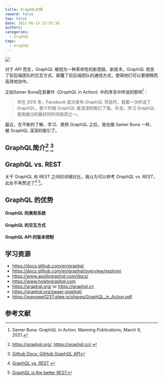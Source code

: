 ```yaml
---
title: GraphQL初探
reward: false
top: false
date: 2021-06-15 13:55:38
authors:
categories:
  - GraphQL
tags:
  - GraphQL
---
```


![](1.jpg)

对于 API 而言，GraphQL 被视为一种革命性的新思路、新技术。GraphQL 改变了前后端团队的交互方式、颠覆了前后端团队的通信方式，使得他们可以更顺畅而高效地协作。

正如Samer Buna在其著作《GraphQL in Action》中的序言中所说的那样[^1]：

> 早在 2015 年，Facebook 首次宣布 GraphQL 项目时，我第一次听说了 GraphQL，那个时候 GraphQL 就深深的吸引了我。并且，学习 GraphQL 是我做过的最好的时间投资之一。

最近，在不断的了解、学习、使用 GraphQL 之后，我也像 Samer Buna 一样，被 GraphQL 深深的吸引了。

<!--more-->

## GraphQL简介[^2] [^3]


## GraphQL vs. REST
关于 GraphQL 和 REST 之间的详细对比，我认为可以参考 *GraphQL vs. REST*，此处不再赘述了[^4] [^5]。

## GraphQL 的优势
#### GraphQL 的类型系统
#### GraphQL 的交互方式
#### GraphQL API 的版本控制

## 学习资源
* https://docs.github.com/en/graphql
* https://docs.github.com/en/graphql/overview/explorer
* https://www.apollographql.com/docs/
* https://www.howtographql.com
* https://graphql.org/ or https://graphql.cn
* https://graphql.org/swapi-graphql/
* https://wangwei1237.gitee.io/shares/GraphQL_in_Action.pdf

## 参考文献
[^1]: Samer Buna. GraphQL in Action. Manning Publications, March 9, 2021. 
[^2]: https://graphql.org/, https://graphql.cn/.
[^3]: [Github Docs: GitHub GraphQL API](https://docs.github.com/en/graphql)
[^4]: [GraphQL vs. REST](https://www.apollographql.com/blog/graphql/basics/graphql-vs-rest/).
[^5]: [GraphQL is the better REST](https://www.howtographql.com/basics/1-graphql-is-the-better-rest/)
[^6]: [Reasons to use GraphQL | Top 5 Reasons Why and How to use GraphQL](https://www.prisma.io/blog/top-5-reasons-to-use-graphql-b60cfa683511)